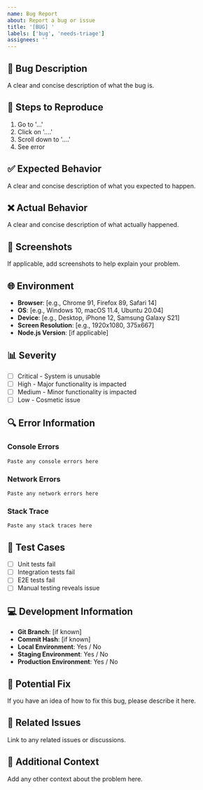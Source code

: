 ```yaml
---
name: Bug Report
about: Report a bug or issue
title: '[BUG] '
labels: ['bug', 'needs-triage']
assignees: ''
---
```


## 🐛 Bug Description
A clear and concise description of what the bug is.

## 🔄 Steps to Reproduce
1. Go to '...'
2. Click on '....'
3. Scroll down to '....'
4. See error

## ✅ Expected Behavior
A clear and concise description of what you expected to happen.

## ❌ Actual Behavior
A clear and concise description of what actually happened.

## 📸 Screenshots
If applicable, add screenshots to help explain your problem.

## 🌐 Environment
- **Browser**: [e.g., Chrome 91, Firefox 89, Safari 14]
- **OS**: [e.g., Windows 10, macOS 11.4, Ubuntu 20.04]
- **Device**: [e.g., Desktop, iPhone 12, Samsung Galaxy S21]
- **Screen Resolution**: [e.g., 1920x1080, 375x667]
- **Node.js Version**: [if applicable]

## 📊 Severity
- [ ] Critical - System is unusable
- [ ] High - Major functionality is impacted
- [ ] Medium - Minor functionality is impacted
- [ ] Low - Cosmetic issue

## 🔍 Error Information

### Console Errors
```
Paste any console errors here
```

### Network Errors
```
Paste any network errors here
```

### Stack Trace
```
Paste any stack traces here
```

## 🧪 Test Cases
- [ ] Unit tests fail
- [ ] Integration tests fail
- [ ] E2E tests fail
- [ ] Manual testing reveals issue

## 💻 Development Information
- **Git Branch**: [if known]
- **Commit Hash**: [if known]
- **Local Environment**: Yes / No
- **Staging Environment**: Yes / No
- **Production Environment**: Yes / No

## 🔧 Potential Fix
If you have an idea of how to fix this bug, please describe it here.

## 🔗 Related Issues
Link to any related issues or discussions.

## 📝 Additional Context
Add any other context about the problem here.